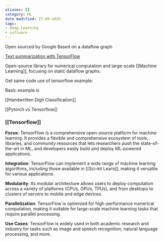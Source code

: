 ```yaml
---
aliases: []
category: ML
date modified: 27-09-2025
tags:
- deep_learning
- software
---
```

Open sourced by Google
Based on a dataflow graph

[Text summarization with TensorFlow](https://research.googleblog.com/2016/08/text-summarization-with-tensorflow.html)

Open-source library for numerical computation and large-scale [[Machine Learning]], focusing on static dataflow graphs.

Get same code use of tensorflow example:

Basic example is

[[Handwritten Digit Classification]]

[[Pytorch vs Tensorflow]]
### [[Tensorflow]]

**Focus**: 
  TensorFlow is a comprehensive open-source platform for machine learning. It provides a flexible and comprehensive ecosystem of tools, libraries, and community resources that lets researchers push the state-of-the-art in ML, and developers easily build and deploy ML-powered applications.
  
**Integration**: 
  TensorFlow can implement a wide range of machine learning algorithms, including those available in [[Sci-kit Learn]], making it versatile for various applications.
  
**Modularity**: 
  Its modular architecture allows users to deploy computation across a variety of platforms (CPUs, GPUs, TPUs), and from desktops to clusters of servers to mobile and edge devices.
  
**Parallelization**: 
  TensorFlow is optimized for high-performance numerical computation, making it suitable for large-scale machine learning tasks that require parallel processing.
  
**Use Cases**: 
  TensorFlow is widely used in both academic research and industry for tasks such as image and speech recognition, natural language processing, and more.